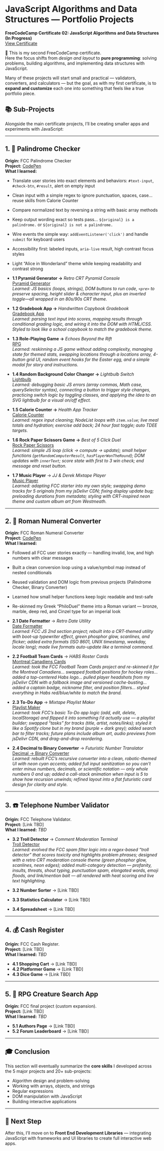 # JavaScript Algorithms and Data Structures — Portfolio Projects

**FreeCodeCamp Certificate 02: JavaScript Algorithms and Data Structures (In Progress)**  
[View Certificate](#)  

🧩 This is my second FreeCodeCamp certificate.  
Here the focus shifts from *design and layout* to **pure programming**: solving problems, building algorithms, and implementing data structures with JavaScript.  

Many of these projects will start small and practical — validators, converters, and calculators — but the goal, as with my first certificate, is to **expand and customize** each one into something that feels like a true portfolio piece.  

## 📚 Sub-Projects
Alongside the main certificate projects, I’ll be creating smaller apps and experiments with JavaScript:  

---

## 1. 🔁 Palindrome Checker
**Origin:** FCC Palindrome Checker  
**Project:** [CodePen](https://codepen.io/Mike-MacDonagh/pen/qEbZBaR)  
**What I learned:**
- Translate user stories into exact elements and behaviors: `#text-input`, `#check-btn`, `#result`, alert on empty input
- Clean input with a simple regex to ignore punctuation, spaces, case... reuse skills from Calorie Counter
- Compare normalized text by reversing a string with basic array methods
- Keep output wording exact so tests pass... `${original} is a palindrome.` or `${original} is not a palindrome.`
- Wire events the simple way: `addEventListener('click')` and handle `submit` for keyboard users
- Accessibility first: labeled inputs, `aria-live` result, high contrast focus styles
- Light “Alice in Wonderland” theme while keeping readability and contrast strong

- **1.1 Pyramid Generator →** *Retro CRT Pyramid Console*  
  [Pyramid Generator](https://codepen.io/Mike-MacDonagh/pen/qEOvBap)  
  *Learned: JS basics (loops, strings), DOM buttons to run code, `<pre>` to preserve spacing, height slider & character input, plus an inverted toggle—all wrapped in an 80s/90s CRT theme.*
  
- **1.2 Gradebook App →** *Handwritten Copybook Gradebook*  
  [Gradebook App](https://codepen.io/Mike-MacDonagh/pen/wBKZGym)  
  *Learned: parsing text input into scores, mapping results through conditional grading logic, and wiring it into the DOM with HTML/CSS. Styled to look like a school copybook to match the gradebook theme.*

- **1.3 Role-Playing Game →** *Echoes Beyond the Rift*  
  [RPG](https://codepen.io/Mike-MacDonagh/pen/jEbgZmy)  
  *Learned: reskinning a JS game without adding complexity, managing state for themed stats, swapping locations through a locations array, 4-button grid UI, random event hooks for the Easter egg, and a simple modal for story and instructions.*
 
- **1.4 Random Background Color Changer →** *Lightbulb Switch*  
  [Lightbulb](https://codepen.io/Mike-MacDonagh/pen/XJXrMGp)  
  *Learned: debugging basic JS errors (array commas, Math case, querySelector syntax), connecting a button to trigger style changes, practicing switch logic by toggling classes, and applying the idea to an SVG lightbulb for a visual on/off effect.*  

- **1.5 Calorie Counter →** *Health App Tracker*  
  [Calorie Counter](https://codepen.io/Mike-MacDonagh/pen/RNrwKgP)  
  *Learned: regex input cleaning; NodeList loops with `item.value`; live meal totals and hydration; exercise add back; 24 hour fast toggle; auto TDEE targets.*

- **1.6 Rock Paper Scissors Game →** *Best of 5 Click Duel*  
  [Rock Paper Scissors](https://codepen.io/Mike-MacDonagh/pen/bNENBBZ)  
  *Learned: simple JS loop (click → compute → update); small helper functions (`getRandomComputerResult`, `hasPlayerWonTheRound`); DOM updates with `innerText`; score state with first to 3 win check; end message and reset button.*

- **1.7 Music Player** → *JJ & Derek Mixtape Player*  
  [Music Player](https://codepen.io/Mike-MacDonagh/pen/dPGGjRZ)  
  *Learned: adapting FCC starter into my own style; swapping demo tracks for 5 originals from my jsDelivr CDN; fixing display update bug; preloading durations from metadata; styling with CRT-inspired neon theme and custom album art from Westmeath.* 

---

## 2. 🔢 Roman Numeral Converter  
**Origin:** FCC Roman Numeral Converter  
**Project:** [CodePen](https://codepen.io/Mike-MacDonagh/pen/ZYQeZBm)  
**What I learned:**  
- Followed all FCC user stories exactly — handling invalid, low, and high numbers with clear messages  
- Built a clean conversion loop using a value/symbol map instead of nested conditionals  
- Reused validation and DOM logic from previous projects (Palindrome Checker, Binary Converter)  
- Learned how small helper functions keep logic readable and test-safe  
- Re-skinned my Greek “PhiloDuel” theme into a Roman variant — bronze, marble, deep red, and Cinzel type for an imperial look  


- **2.1 Date Formatter** → *Retro Date Utility*  
  [Date Formatter](https://codepen.io/Mike-MacDonagh/pen/RNraPar)  
  *Learned: FCC JS 2nd section project; rebuilt into a CRT-themed utility with boot-up typewriter effect, green phosphor glow, scanlines, and flicker; added extra formats (ISO 8601, UNIX timestamp, weekday, locale long); made live formats auto-update like a terminal command.*  

- **2.2 Football Team Cards** → *HABS Roster Cards*  
  [Montreal Canadiens Cards](https://codepen.io/Mike-MacDonagh/pen/RNrRjvQ)  
  *Learned: took the FCC Football Team Cards project and re-skinned it for the Montreal Canadiens… swapped football positions for hockey roles… added a top-centered Habs logo… pulled player headshots from my jsDelivr CDN with a fallback image and versioned cache-busting… added a captain badge, nickname filter, and position filters… styled everything in Habs red/blue/white to match the brand.*  

- **2.3 To-Do App** → *Mixtape Playlist Maker*  
  [Playlist Maker](https://codepen.io/Mike-MacDonagh/pen/pvgNprM)  
  *Learned: took FCC’s basic To-Do app logic (add, edit, delete, localStorage) and flipped it into something I’d actually use — a playlist builder; swapped “tasks” for tracks (title, artist, notes/links); styled it like a Spotify clone but in my brand (purple + dark grey); added search bar to filter tracks; future plans include album art, audio previews from jsDelivr CDN, and drag-and-drop reordering.*  

- **2.4 Decimal to Binary Converter** → *Futuristic Number Translator*  
  [Decimal → Binary Converter](https://codepen.io/Mike-MacDonagh/pen/LEGWaPr)  
  *Learned: rebuilt FCC’s recursive converter into a clean, robotic-themed UI with neon cyan accents; added full input sanitization so you can’t enter minus numbers, decimals, or scientific notation — only whole numbers 0 and up; added a call-stack animation when input is 5 to show how recursion unwinds; refined layout into a flat futuristic card design for clarity and style.*  

---

## 3. ☎️ Telephone Number Validator
**Origin:** FCC Telephone Validator.  
**Project:** [Link TBD]  
**What I learned:** *TBD*  

- **3.2 Troll Detector** → *Comment Moderation Terminal*  
  [Troll Detector](https://codepen.io/Mike-MacDonagh/pen/ogbWBPV)  
  *Learned: evolved the FCC spam filter logic into a regex-based “troll detector” that scores toxicity and highlights problem phrases; designed with a retro CRT moderation console theme (green phosphor glow, scanlines, neon edges); added multi-category detection — profanity, insults, threats, shout typing, punctuation spam, elongated words, emoji floods, and link/mention bait — all rendered with heat scoring and live text highlighting.*
 
- **3.2 Number Sorter** → [Link TBD]  
- **3.3 Statistics Calculator** → [Link TBD]  
- **3.4 Spreadsheet** → [Link TBD]

---

## 4. 💰 Cash Register
**Origin:** FCC Cash Register.  
**Project:** [Link TBD]  
**What I learned:** *TBD*  

- **4.1 Shopping Cart** → [Link TBD]  
- **4.2 Platformer Game** → [Link TBD]  
- **4.3 Dice Game** → [Link TBD]

---

## 5. 🧙 RPG Creature Search App
**Origin:** FCC final project (custom expansion).  
**Project:** [Link TBD]  
**What I learned:** *TBD*  

- **5.1 Authors Page** → [Link TBD]  
- **5.2 Forum Leaderboard** → [Link TBD]  

---

## 🎓 Conclusion
This section will eventually summarize the **core skills** I developed across the 5 major projects and 20+ sub-projects:  
- Algorithm design and problem-solving  
- Working with arrays, objects, and strings  
- Regular expressions  
- DOM manipulation with JavaScript  
- Building interactive applications  

---

## 🚀 Next Step
After this, I’ll move on to **Front End Development Libraries** — integrating JavaScript with frameworks and UI libraries to create full interactive web apps.
